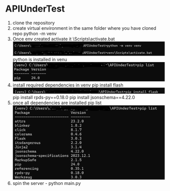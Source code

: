 # APIUnderTest

[//]: # (Setting up Application UnderTest)
1. clone the repository 
2. create virtual environment in the same folder where you have cloned repo
    python -m venv <name>
3. Once env created activate it
   <venv>\Scripts\activate.bat 
![img.png](img.png)
python is installed in venu 
![img_1.png](img_1.png)
4. install required dependencies in venv 
    pip install flash
![img_2.png](img_2.png)
    pip install rpds-py==0.18.0
    pip install jsonschema==4.22.0
5. once all dependencies are installed
   pip list 
![img_4.png](img_4.png)
6. spin the server - python main.py



